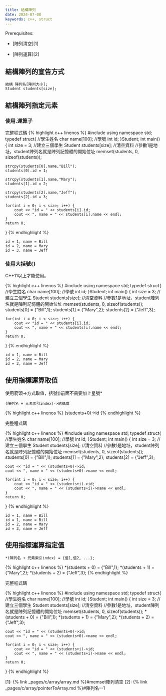 ```yaml
---
title: 結構陣列
date: 2024-07-08
keywords: c++, struct
---
```


Prerequisites:

- [陣列清空][1]

- [陣列運算][2]

## 結構陣列的宣告方式

```
結構 陣列名[陣列大小];
Student students[size];
```

## 結構陣列指定元素

### 使用.運算子

完整程式碼
{% highlight c++ linenos %}
#include <iostream>
using namespace std;
typedef struct{
    //學生姓名
    char name[100];
    //學號
    int id;
}Student;
int main() {
    int size = 3;
    //建立三個學生
    Student students[size];
    //清空資料
    //參數1是地址，student陣列名就是陣列記憶體的開始位址
    memset(students, 0, sizeof(students));
    
    strcpy(students[0].name,"Bill");
    students[0].id = 1;
    
    strcpy(students[1].name,"Mary");
    students[1].id = 2;
    
    strcpy(students[2].name,"Jeff");
    students[2].id = 3;
    
    for(int i = 0; i < size; i++) {
        cout << "id = " << students[i].id;
        cout << ", name = " << students[i].name << endl;
    }
    return 0;
}
{% endhighlight %}

```
id = 1, name = Bill
id = 2, name = Mary
id = 3, name = Jeff
```

### 使用大括號{}

C++11以上才能使用。

{% highlight c++ linenos %}
#include <iostream>
using namespace std;
typedef struct{
    //學生姓名
    char name[100];
    //學號
    int id;
}Student;
int main() {
    int size = 3;
    //建立三個學生
    Student students[size];
    //清空資料
    //參數1是地址，student陣列名就是陣列記憶體的開始位址
    memset(students, 0, sizeof(students));
    students[0] = {"Bill",1};
    students[1] = {"Mary",2};
    students[2] = {"Jeff",3};
    
    for(int i = 0; i < size; i++) {
        cout << "id = " << students[i].id;
        cout << ", name = " << students[i].name << endl;
    }
    return 0;
}
{% endhighlight %}

```
id = 1, name = Bill
id = 2, name = Mary
id = 3, name = Jeff
```

## 使用指標運算取值

使用箭頭->方式取值，括號()前面不需要加上星號\*

```
(陣列名 + 元素索引index)->結構成
```

{% highlight c++ linenos %}
(students+0)->id
{% endhighlight %}

完整程式碼

{% highlight c++ linenos %}
#include <iostream>
using namespace std;
typedef struct{
    //學生姓名
    char name[100];
    //學號
    int id;
}Student;
int main() {
    int size = 3;
    //建立三個學生
    Student students[size];
    //清空資料
    //參數1是地址，student陣列名就是陣列記憶體的開始位址
    memset(students, 0, sizeof(students));
    students[0] = {"Bill",1};
    students[1] = {"Mary",2};
    students[2] = {"Jeff",3};
    
    cout << "id = " << (students+0)->id;
    cout << ", name = " << (students+0)->name << endl;
    
    for(int i = 0; i < size; i++) {
        cout << "id = " << (students+i)->id;
        cout << ", name = " << (students+i)->name << endl;
    }
    return 0;
}
{% endhighlight %}

```
id = 1, name = Bill
id = 1, name = Bill
id = 2, name = Mary
id = 3, name = Jeff
```

## 使用指標運算指定值

```
*(陣列名 + 元素索引index) = {值1,值2, ...};
```

{% highlight c++ linenos %}
    *(students + 0) = {"Bill",1};
    *(students + 1) = {"Mary",2};
    *(students + 2) = {"Jeff",3};
{% endhighlight %}


完整程式碼

{% highlight c++ linenos %}
#include <iostream>
using namespace std;
typedef struct{
    //學生姓名
    char name[100];
    //學號
    int id;
}Student;
int main() {
    int size = 3;
    //建立三個學生
    Student students[size];
    //清空資料
    //參數1是地址，student陣列名就是陣列記憶體的開始位址
    memset(students, 0, sizeof(students));
    *(students + 0) = {"Bill",1};
    *(students + 1) = {"Mary",2};
    *(students + 2) = {"Jeff",3};
    
    cout << "id = " << (students+0)->id;
    cout << ", name = " << (students+0)->name << endl;
    
    for(int i = 0; i < size; i++) {
        cout << "id = " << (students+i)->id;
        cout << ", name = " << (students+i)->name << endl;
    }
    return 0;
}
{% endhighlight %}

[1]: {% link _pages/c/array/array.md %}#memset陣列清空
[2]: {% link _pages/c/array/pointerToArray.md %}#陣列名--1